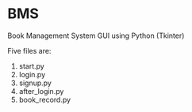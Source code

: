 # BMS
Book Management System GUI using Python (Tkinter)

Five files are:
1. start.py
2. login.py
3. signup.py
4. after_login.py
5. book_record.py
